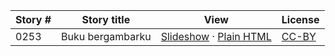 Story # | Story title | View | License
-------- | -----------  |:-------:| -------
0253 | Buku bergambarku | <a href="https://global-asp.github.io/stories/id/0253_buku-bergambarku_slides.html" target="_blank">Slideshow</a> · [Plain HTML](https://global-asp.github.io/stories/id/0253_buku-bergambarku.html) | [CC-BY](https://creativecommons.org/licenses/by/3.0/)
